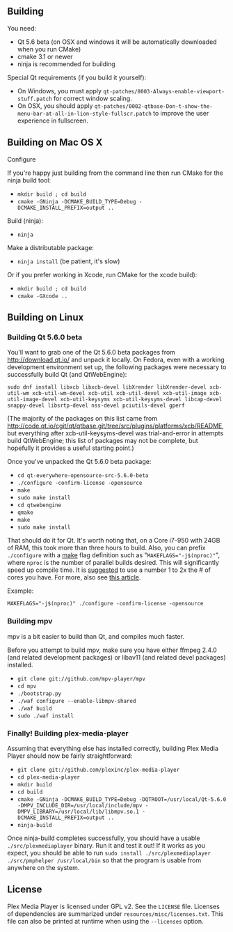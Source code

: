 ## Building

You need:

* Qt 5.6 beta (on OSX and windows it will be automatically downloaded when you run CMake)
* cmake 3.1 or newer
* ninja is recommended for building

Special Qt requirements (if you build it yourself):

* On Windows, you must apply ``qt-patches/0003-Always-enable-viewport-stuff.patch``
  for correct window scaling.
* On OSX, you should apply ``qt-patches/0002-qtbase-Don-t-show-the-menu-bar-at-all-in-lion-style-fullscr.patch``
  to improve the user experience in fullscreen.

## Building on Mac OS X

Configure

If you're happy just building from the command line then run CMake for the ninja build tool:

* ``mkdir build ; cd build``
* ``cmake -GNinja -DCMAKE_BUILD_TYPE=Debug -DCMAKE_INSTALL_PREFIX=output ..``

Build (ninja):

* ``ninja``

Make a distributable package:

* ``ninja install`` (be patient, it's slow)

Or if you prefer working in Xcode, run CMake for the xcode build):

* ``mkdir build ; cd build``
* ``cmake -GXcode ..``

## Building on Linux

### Building Qt 5.6.0 beta

You'll want to grab one of the Qt 5.6.0 beta packages from http://download.qt.io/ and unpack it locally. On Fedora, even with a working development environment set up, the following packages were necessary to successfully build Qt (and QtWebEngine):

``sudo dnf install libxcb libxcb-devel libXrender libXrender-devel xcb-util-wm xcb-util-wm-devel xcb-util xcb-util-devel xcb-util-image xcb-util-image-devel xcb-util-keysyms xcb-util-keysyms-devel libcap-devel snappy-devel libsrtp-devel nss-devel pciutils-devel gperf``

(The majority of the packages on this list came from http://code.qt.io/cgit/qt/qtbase.git/tree/src/plugins/platforms/xcb/README, but everything after xcb-util-keysyms-devel was trial-and-error in attempts build QtWebEngine; this list of packages may not be complete, but hopefully it provides a useful starting point.)

Once you've unpacked the Qt 5.6.0 beta package:

* ``cd qt-everywhere-opensource-src-5.6.0-beta``
* ``./configure -confirm-license -opensource``
* ``make``
* ``sudo make install``
* ``cd qtwebengine``
* ``qmake``
* ``make``
* ``sudo make install``

That should do it for Qt. It's worth noting that, on a Core i7-950 with 24GB of RAM, this took more than three hours to build. Also, you can prefix `./configure` with a [make](http://linux.die.net/man/1/make) flag definition such as "`MAKEFLAGS="-j$(nproc)"`", where `nproc` is the number of parallel builds desired. This will significantly speed up compile time. It is [suggested](http://www.makelinux.net/books/lkd2/ch02lev1sec3) to use a number 1 to 2x the # of cores you have. For more, also see [this article](http://www.math-linux.com/linux/tip-of-the-day/article/speedup-gnu-make-build-and-compilation-process).

Example:
```
MAKEFLAGS="-j$(nproc)" ./configure -confirm-license -opensource
```

### Building mpv

mpv is a bit easier to build than Qt, and compiles much faster.

Before you attempt to build mpv, make sure you have either ffmpeg 2.4.0 (and related development packages) or libav11 (and related devel packages) installed.

* ``git clone git://github.com/mpv-player/mpv``
* ``cd mpv``
* ``./bootstrap.py``
* ``./waf configure --enable-libmpv-shared``
* ``./waf build``
* ``sudo ./waf install``

### Finally! Building plex-media-player

Assuming that everything else has installed correctly, building Plex Media Player should now be fairly straightforward:

* ``git clone git://github.com/plexinc/plex-media-player``
* ``cd plex-media-player``
* ``mkdir build``
* ``cd build``
* ``cmake -GNinja -DCMAKE_BUILD_TYPE=Debug -DQTROOT=/usr/local/Qt-5.6.0 -DMPV_INCLUDE_DIR=/usr/local/include/mpv -DMPV_LIBRARY=/usr/local/lib/libmpv.so.1 -DCMAKE_INSTALL_PREFIX=output ..``
* ``ninja-build``

Once ninja-build completes successfully, you should have a usable ``./src/plexmediaplayer`` binary. Run it and test it out! If it works as you expect, you should be able to run ``sudo install ./src/plexmediaplayer ./src/pmphelper /usr/local/bin`` so that the program is usable from anywhere on the system.

## License

Plex Media Player is licensed under GPL v2. See the ``LICENSE`` file.
Licenses of dependencies are summarized under ``resources/misc/licenses.txt``.
This file can also be printed at runtime when using the ``--licenses`` option.

